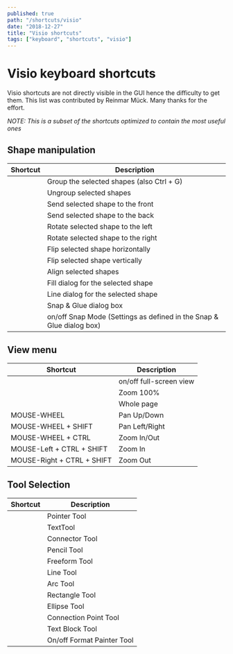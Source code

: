 ```yaml
---
published: true
path: "/shortcuts/visio"
date: "2018-12-27"
title: "Visio shortcuts"
tags: ["keyboard", "shortcuts", "visio"]
---
```


# Visio keyboard shortcuts

Visio shortcuts are not directly visible in the GUI hence the difficulty to get them. This list was contributed by Reinmar Mück. Many thanks for the effort.

*NOTE: This is a subset of the shortcuts optimized to contain the most useful ones*

## Shape manipulation

 | Shortcut                          | Description                                                          |
 | --------------------------------- | -------------------------------------------------------------------- |
 | <hk keys="Ctrl + Shift + G"></hk> | Group the selected shapes (also Ctrl + G)                            |
 | <hk keys="Ctrl + Shift + U"></hk> | Ungroup selected shapes                                              |
 | <hk keys="Ctrl + Shift + F"></hk> | Send selected shape to the front                                     |
 | <hk keys="Ctrl + Shift + B"></hk> | Send selected shape to the back                                      |
 | <hk keys="Ctrl + L"></hk>         | Rotate selected shape to the left                                    |
 | <hk keys="Ctrl + R"></hk>         | Rotate selected shape to the right                                   |
 | <hk keys="Ctrl + H"></hk>         | Flip selected shape horizontally                                     |
 | <hk keys="Ctrl + J"></hk>         | Flip selected shape vertically                                       |
 | <hk keys="F8"></hk>               | Align selected shapes                                                |
 | <hk keys="F3"></hk>               | Fill dialog for the selected shape                                   |
 | <hk keys="Shift + F3"></hk>       | Line dialog for the selected shape                                   |
 | <hk keys="Alt + F9"></hk>         | Snap & Glue dialog box                                               |
 | <hk keys="Shift + F9"></hk>       | on/off Snap Mode (Settings as defined in the Snap & Glue dialog box) |

## View menu

 | Shortcut                          | Description             |
 | --------------------------------- | ----------------------- |
 | <hk keys="F5"></hk>               | on/off full-screen view |
 | <hk keys="Ctrl + Shift + I"></hk> | Zoom 100%               |
 | <hk keys="Ctrl + W"></hk>         | Whole page              |
 | MOUSE-WHEEL                       | Pan Up/Down             |
 | MOUSE-WHEEL + SHIFT               | Pan Left/Right          |
 | MOUSE-WHEEL + CTRL                | Zoom In/Out             |
 | MOUSE-Left + CTRL + SHIFT         | Zoom In                 |
 | MOUSE-Right + CTRL + SHIFT        | Zoom Out                |

## Tool Selection

 | Shortcut                          | Description                |
 | --------------------------------- | -------------------------- |
 | <hk keys="Ctrl + 1"></hk>         | Pointer Tool               |
 | <hk keys="Ctrl + 2"></hk>         | TextTool                   |
 | <hk keys="Ctrl + 3"></hk>         | Connector Tool             |
 | <hk keys="Ctrl + 4"></hk>         | Pencil Tool                |
 | <hk keys="Ctrl + 5"></hk>         | Freeform Tool              |
 | <hk keys="Ctrl + 6"></hk>         | Line Tool                  |
 | <hk keys="Ctrl + 7"></hk>         | Arc Tool                   |
 | <hk keys="Ctrl + 8"></hk>         | Rectangle Tool             |
 | <hk keys="Ctrl + 9"></hk>         | Ellipse Tool               |
 | <hk keys="Ctrl + Shift + 1"></hk> | Connection Point Tool      |
 | <hk keys="Ctrl + Shift + 4"></hk> | Text Block Tool            |
 | <hk keys="Ctrl + Shift + P"></hk> | On/off Format Painter Tool |
